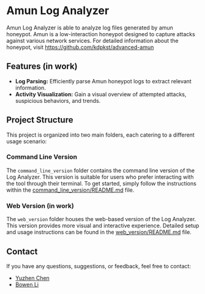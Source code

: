 # Amun Log Analyzer
Amun Log Analyzer is able to analyze log files generated by amun honeypot. Amun is a low-interaction honeypot designed to capture attacks against various network services. For detailed information about the honeypot, visit https://github.com/kdpkst/advanced-amun

## Features (in work)

- **Log Parsing:** Efficiently parse Amun honeypot logs to extract relevant information.
- **Activity Visualization:** Gain a visual overview of attempted attacks, suspicious behaviors, and trends.

## Project Structure

This project is organized into two main folders, each catering to a different usage scenario:

### Command Line Version

The `command_line_version` folder contains the command line version of the Log Analyzer. This version is suitable for users who prefer interacting with the tool through their terminal. To get started, simply follow the instructions within the [command_line_version/README.md](command_line_version/README.md) file.

### Web Version (in work)

The `web_version` folder houses the web-based version of the Log Analyzer. This version provides more visual and interactive experience. Detailed setup and usage instructions can be found in the [web_version/README.md](web_version/README.md) file.

## Contact

If you have any questions, suggestions, or feedback, feel free to contact:  
- [Yuzhen Chen](https://github.com/kdpkst)
- [Bowen Li](https://github.com/refugee123456)


